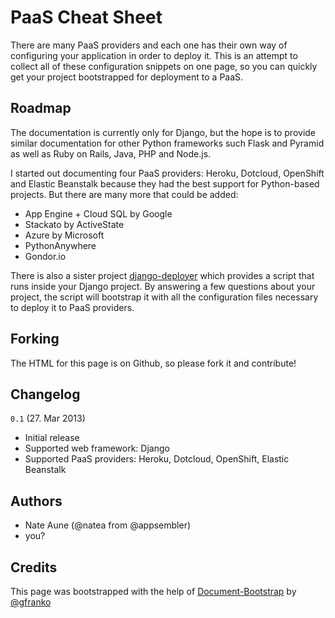PaaS Cheat Sheet
================

There are many PaaS providers and each one has their own way of configuring your application in order to deploy it. This is an attempt to collect all of these configuration snippets on one page, so you can quickly get your project bootstrapped for deployment to a PaaS.

## Roadmap

The documentation is currently only for Django, but the hope is to provide similar documentation for other Python frameworks such Flask and Pyramid as well as Ruby on Rails, Java, PHP and Node.js.  

I started out documenting four PaaS providers: Heroku, Dotcloud, OpenShift and Elastic Beanstalk because they had the best support for Python-based projects. But there are many more that could be added:

- App Engine + Cloud SQL by Google
- Stackato by ActiveState
- Azure by Microsoft
- PythonAnywhere
- Gondor.io

There is also a sister project [django-deployer](http://natea.github.com/django-deployer/) which provides a script that runs inside your Django project. By answering a few questions about your project, the script will bootstrap it with all the configuration files necessary to deploy it to PaaS providers.

## Forking

The HTML for this page is on Github, so please fork it and contribute!

## Changelog

`0.1` (27. Mar 2013)

- Initial release
- Supported web framework: Django
- Supported PaaS providers: Heroku, Dotcloud, OpenShift, Elastic Beanstalk

## Authors

- Nate Aune (@natea from @appsembler)
- you?

## Credits

This page was bootstrapped with the help of [Document-Bootstrap](http://gregfranko.com/Document-Bootstrap/) by [@gfranko](https://github.com/gfranko)
